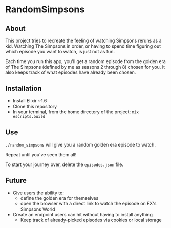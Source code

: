 # RandomSimpsons

## About
This project tries to recreate the feeling of watching Simpsons reruns as a kid. Watching The Simpsons in order, or having to spend time figuring out which episode you want to watch, is just not as fun.

Each time you run this app, you'll get a random episode from the golden era of The Simpsons (defined by me as seasons 2 through 8) chosen for you. It also keeps track of what episodes have already been chosen.

## Installation
- Install Elixir ~1.6
- Clone this repository
- In your terminal, from the home directory of the project: `mix escripts.build`

## Use
`./random_simpsons` will give you a random golden era episode to watch.

Repeat until you've seen them all!

To start your journey over, delete the `episodes.json` file.

## Future
- Give users the ability to:
  - define the golden era for themselves
  - open the browser with a direct link to watch the episode on FX's Simpsons World
- Create an endpoint users can hit without having to install anything
  - Keep track of already-picked episodes via cookies or local storage
